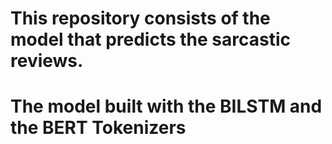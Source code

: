 # This repository consists of the model that  predicts the sarcastic reviews.
# The model built with the BILSTM and the BERT Tokenizers
